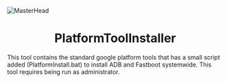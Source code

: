 ![MasterHead](https://img.gadgethacks.com/img/32/78/63576893141378/0/android-basics-install-adb-fastboot-mac-linux-windows.1280x600.jpg)
<h1 align="center">PlatformToolInstaller</h1>
 This tool contains the standard google platform tools that has a small script added (PlatformInstall.bat) to install ADB and Fastboot systemwide.
 This tool requires being run as administrator.
